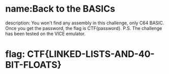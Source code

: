 # name:Back to the BASICs
description: You won't find any assembly in this challenge, only C64 BASIC. Once you get the password, the flag is CTF{password}. P.S. The challenge has been tested on the VICE emulator.

# flag: CTF{LINKED-LISTS-AND-40-BIT-FLOATS}